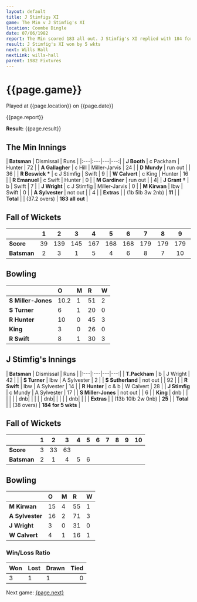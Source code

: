 ```yaml
---
layout: default
title: J Stimfigs XI
game: The Min v J Stimfig's XI
location: Coombe Dingle
date: 07/06/1982
report: The Min scored 183 all out. J Stimfig's XI replied with 184 for 5 wkts.
result: J Stimfig's XI won by 5 wkts
next: Wills Hall
nextLink: wills-hall
parent: 1982 Fixtures
---
```


# {{page.game}}

Played at {{page.location}} on {{page.date}}

{{page.report}}

**Result:** {{page.result}}

## The Min Innings

| **Batsman** | Dismissal | Runs |
|:---|:---|---|---:|
| **J Booth** | c Packham | Hunter | 72 | 
| **A Gallagher** | c Hill | Miller-Jarvis | 24 | 
| **D Mundy** | run out | | 36 | 
| **R Beswick &#42;** | c J Stimfig | Swift | 9 | 
| **W Calvert** | c King | Hunter | 16 | 
| **R Emanuel** | c Swift | Hunter | 0 | 
| **M Gardiner** | run out | | 4| 
| **J Grant &#8224;** | b | Swift | 7 | 
| **J Wright** | c J Stimfig | Miller-Jarvis | 0 | 
| **M Kirwan** | lbw | Swift | 0 | 
| **A Sylvester** | not out | | 4 | 
| **Extras** | | (1b 5lb 3w 2nb) | **11** | 
| **Total** | | (37.2 overs) | **183 all out** | 

## Fall of Wickets

| | 1 | 2 | 3 | 4 | 5 | 6 | 7 | 8 | 9 | 10 |
|---|:---:|:---:|:---:|:---:|:---:|:---:|:---:|:---:|:---:|:---:|
| **Score** | 39 | 139 | 145 | 167 | 168 | 168 | 179 | 179 | 179 | 183 |
| **Batsman** | 2 | 3 | 1 | 5 | 4 | 6 | 8 | 7 | 10 | 9 |

## Bowling

| | O | M | R | W |
|---|:---|:---|:---|:---|
| **S Miller-Jones** | 10.2 | 1 | 51 | 2 |
| **S Turner** | 6 | 1 | 20 | 0 |
| **R Hunter** | 10 | 0 | 45 | 3 |
| **King** | 3 | 0 | 26 | 0 |
| **R Swift** | 8 | 1 | 30 | 3 |

## J Stimfig's Innings

| **Batsman** | Dismissal | Runs |
|:---|:---|---|---:|
| **T.Packham** | b | J Wright | 42 | |
| **S Turner** | lbw | A Sylvester | 2 | 
| **S Sutherland** | not out | | 92 | |
| **R Swift** | lbw | A Sylvester | 14 |
| **R Hunter** | c & b | W Calvert | 28 |
| **J Stimfig** | c Mundy | A Sylvester | 17 | 
| **S Miller-Jones** | not out | | 6 |
| **King** | dnb | | | |
| | dnb| | |
| | dnb| | |
| | dnb| | |
| **Extras** | | (13b 10lb 2w 0nb) | **25** |
| **Total** | | (38 overs) | **184 for 5 wkts** | 

## Fall of Wickets

| | 1 | 2 | 3 | 4 | 5 | 6 | 7 | 8 | 9 | 10 |
|---|:---:|:---:|:---:|:---:|:---:|:---:|:---:|:---:|:---:|:---:|
| **Score** | 3 | 33 | 63| | | | | | | |
| **Batsman** | 2 | 1 | 4 | 5 | 6 | | | | | |

## Bowling

| | O | M | R | W |
|---|:---|:---|:---|:---|
| **M Kirwan** | 15 | 4 | 55 | 1 |
| **A Sylvester** | 16 | 2 | 71 | 3 |
| **J Wright** | 3 | 0 | 31 | 0 |
| **W Calvert** | 4 | 1 | 16 | 1 |

### Win/Loss Ratio

| Won | Lost | Drawn | Tied |
|:---|:---|:---|---:|
| 3 | 1 | 1 | 0 |

Next game: [{page.next}]({{page.nextLink}})
